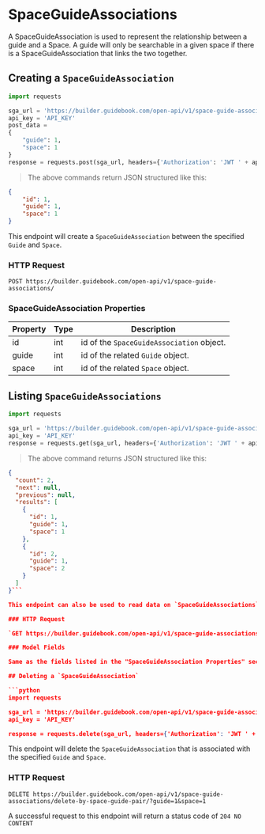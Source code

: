 # SpaceGuideAssociations

A SpaceGuideAssociation is used to represent the relationship between a guide and a Space. A guide will only be searchable in a given space if there is a SpaceGuideAssociation that links the two together.

## Creating a `SpaceGuideAssociation`

```python
import requests

sga_url = 'https://builder.guidebook.com/open-api/v1/space-guide-associations/'
api_key = 'API_KEY'
post_data =
{
    "guide": 1,
    "space": 1
}
response = requests.post(sga_url, headers={'Authorization': 'JWT ' + api_key}).json()
```

> The above commands return JSON structured like this:

```json
{
    "id": 1,
    "guide": 1,
    "space": 1
}
```

This endpoint will create a `SpaceGuideAssociation` between the specified `Guide` and `Space`.

### HTTP Request

`POST https://builder.guidebook.com/open-api/v1/space-guide-associations/`

### SpaceGuideAssociation Properties

Property           | Type        | Description
---------          | --------    | --------
id                 | int         | id of the `SpaceGuideAssociation` object.
guide              | int         | id of the related `Guide` object.
space              | int         | id of the related `Space` object.

## Listing `SpaceGuideAssociations`

```python
import requests

sga_url = 'https://builder.guidebook.com/open-api/v1/space-guide-associations/'
api_key = 'API_KEY'
response = requests.get(sga_url, headers={'Authorization': 'JWT ' + api_key}).json()
```

> The above command returns JSON structured like this:

```json
{
  "count": 2,
  "next": null,
  "previous": null,
  "results": [
    {
      "id": 1,
      "guide": 1,
      "space": 1
    },
    {
      "id": 2,
      "guide": 1,
      "space": 2
    }
  ]
}```

This endpoint can also be used to read data on `SpaceGuideAssociations`.

### HTTP Request

`GET https://builder.guidebook.com/open-api/v1/space-guide-associations/`

### Model Fields

Same as the fields listed in the "SpaceGuideAssociation Properties" section above.

## Deleting a `SpaceGuideAssociation`

```python
import requests

sga_url = 'https://builder.guidebook.com/open-api/v1/space-guide-associations/delete-by-space-guide-pair/?guide=<id>&space=<id>'
api_key = 'API_KEY'

response = requests.delete(sga_url, headers={'Authorization': 'JWT ' + api_key}).json()
```

This endpoint will delete the `SpaceGuideAssociation` that is associated with the specified `Guide` and `Space`.

### HTTP Request

`DELETE https://builder.guidebook.com/open-api/v1/space-guide-associations/delete-by-space-guide-pair/?guide=1&space=1`

A successful request to this endpoint will return a status code of `204 NO CONTENT`

